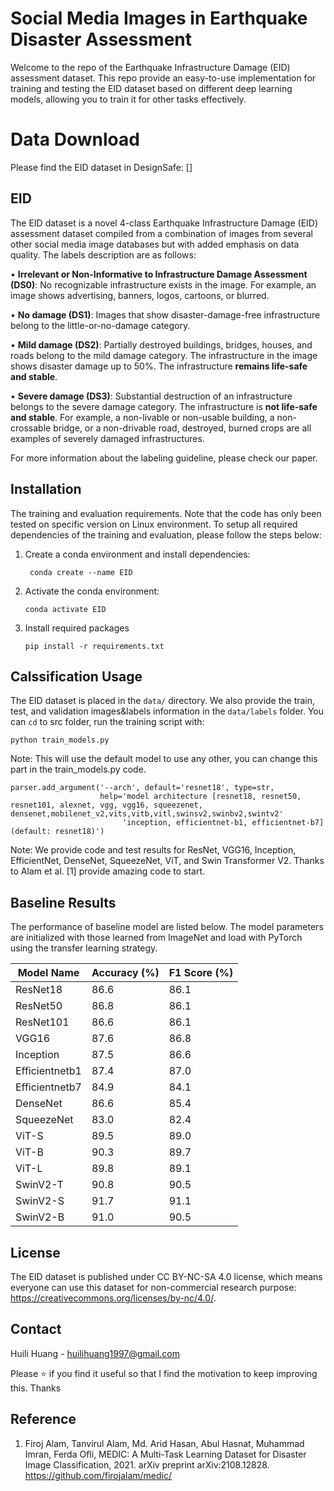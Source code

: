 # Social Media Images in Earthquake Disaster Assessment 

Welcome to the repo of the Earthquake Infrastructure Damage (EID) assessment dataset. This repo provide an easy-to-use implementation for training and testing the EID dataset based on different deep learning models, allowing you to train it for other tasks effectively.

# Data Download
Please find the EID dataset in DesignSafe: []

## EID
The EID dataset is a novel 4-class Earthquake Infrastructure Damage (EID) assessment dataset compiled from a combination of images from several other social media image databases but with added emphasis on data quality. The labels description are as follows:

•	**Irrelevant or Non-Informative to Infrastructure Damage Assessment (DS0)**: No recognizable infrastructure exists in the image. For example, an image shows advertising, banners, logos, cartoons, or blurred.

•	**No damage (DS1)**: Images that show disaster-damage-free infrastructure belong to the little-or-no-damage category. 

•	**Mild damage (DS2)**: Partially destroyed buildings, bridges, houses, and roads belong to the mild damage category. The infrastructure in the image shows disaster damage up to 50%. The infrastructure **remains life-safe and stable**.  

•	**Severe damage (DS3)**: Substantial destruction of an infrastructure belongs to the severe damage category. The infrastructure is **not life-safe and stable**. For example, a non-livable or non-usable building, a non-crossable bridge, or a non-drivable road, destroyed, burned crops are all examples of severely damaged infrastructures. 

For more information about the labeling guideline, please check our paper. 

## Installation

The training and evaluation requirements. Note that the code has only been tested on specific version on Linux environment. To setup all required dependencies of the training and evaluation, please follow the steps below: 

1. Create a conda environment and install dependencies:

   ```
    conda create --name EID
   ```

2. Activate the conda environment:

   ```
   conda activate EID
   ```
3. Install required packages

   ```
   pip install -r requirements.txt
   ```


## Calssification Usage

The EID dataset is placed in the `data/` directory. We also provide the train, test, and validation images&labels information in the `data/labels` folder. You can `cd` to src folder, run the training script with:

```
python train_models.py
```

Note: This will use the default model to use any other, you can change this part in the train_models.py code.
```
parser.add_argument('--arch', default='resnet18', type=str,
                    help='model architecture [resnet18, resnet50, resnet101, alexnet, vgg, vgg16, squeezenet, densenet,mobilenet_v2,vits,vitb,vitl,swinsv2,swinbv2,swintv2'
                         'inception, efficientnet-b1, efficientnet-b7] (default: resnet18)')
```

Note: We provide code and test results for ResNet, VGG16, Inception, EfficientNet, DenseNet, SqueezeNet, ViT, and Swin Transformer V2. Thanks to Alam et al. [1] provide amazing code to start. 


## Baseline Results
The performance of baseline model are listed below. The model parameters are initialized with those learned from ImageNet and load with PyTorch using the transfer learning strategy. 


| Model Name       | Accuracy (%) | F1 Score (%) |
|------------------|--------------|--------------|
| ResNet18         | 86.6         | 86.1         |
| ResNet50         | 86.8         | 86.1         |
| ResNet101        | 86.6         | 86.1         |
| VGG16            | 87.6         | 86.8         |
| Inception        | 87.5         | 86.6         |
| Efficientnetb1   | 87.4         | 87.0         |
| Efficientnetb7   | 84.9         | 84.1         |
| DenseNet         | 86.6         | 85.4         |
| SqueezeNet       | 83.0         | 82.4         |
| ViT-S            | 89.5         | 89.0         |
| ViT-B            | 90.3         | 89.7         |
| ViT-L            | 89.8         | 89.1         |
| SwinV2-T         | 90.8         | 90.5         |
| SwinV2-S         | 91.7         | 91.1         |
| SwinV2-B         | 91.0         | 90.5         |


## License

The EID dataset is published under CC BY-NC-SA 4.0 license, which means everyone can use this dataset for non-commercial research purpose: https://creativecommons.org/licenses/by-nc/4.0/.

## Contact

Huili Huang - huilihuang1997@gmail.com

Please ⭐ if you find it useful so that I find the motivation to keep improving this. Thanks

## Reference
1. Firoj Alam, Tanvirul Alam, Md. Arid Hasan, Abul Hasnat, Muhammad Imran, Ferda Ofli, MEDIC: A Multi-Task Learning Dataset for Disaster Image Classification, 2021. arXiv preprint arXiv:2108.12828. https://github.com/firojalam/medic/
